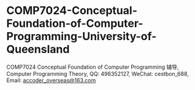 # COMP7024-Conceptual-Foundation-of-Computer-Programming-University-of-Queensland
COMP7024 Conceptual Foundation of Computer Programming 辅导, Computer Programming Theory, QQ: 496352127, WeChat: cestbon_688, Email: accoder_overseas@163.com
